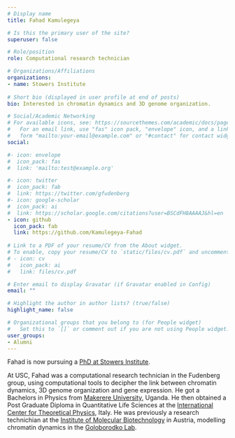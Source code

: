 ```yaml
---
# Display name
title: Fahad Kamulegeya

# Is this the primary user of the site?
superuser: false

# Role/position
role: Computational research technician

# Organizations/Affiliations
organizations:
- name: Stowers Institute
  
# Short bio (displayed in user profile at end of posts)
bio: Interested in chromatin dynamics and 3D genome organization.

# Social/Academic Networking
# For available icons, see: https://sourcethemes.com/academic/docs/page-builder/#icons
#   For an email link, use "fas" icon pack, "envelope" icon, and a link in the
#   form "mailto:your-email@example.com" or "#contact" for contact widget.
social:

#- icon: envelope
#  icon_pack: fas
#  link: 'mailto:test@example.org'

#- icon: twitter
#  icon_pack: fab
#  link: https://twitter.com/gfudenberg
#- icon: google-scholar
#  icon_pack: ai
#  link: https://scholar.google.com/citations?user=BSCdFH8AAAAJ&hl=en
- icon: github
  icon_pack: fab
  link: https://github.com/Kamulegeya-Fahad
  
# Link to a PDF of your resume/CV from the About widget.
# To enable, copy your resume/CV to `static/files/cv.pdf` and uncomment the lines below.
# - icon: cv
#   icon_pack: ai
#   link: files/cv.pdf

# Enter email to display Gravatar (if Gravatar enabled in Config)
email: ""

# Highlight the author in author lists? (true/false)
highlight_name: false

# Organizational groups that you belong to (for People widget)
#   Set this to `[]` or comment out if you are not using People widget.
user_groups:
- Alumni
---
```

Fahad is now pursuing a [PhD at Stowers Institute](https://www.linkedin.com/in/kamulegeya-fahad). 

At USC, Fahad was a computational research technician in the Fudenberg group, using computational tools to decipher the link between chromatin dynamics, 3D genome organization and gene expression. He got a Bachelors in Physics from [Makerere University](https://www.mak.ac.ug), Uganda. He then obtained a Post Graduate Diploma in Quantitative Life Sciences at the [International Center for Theoretical Physics](https://www.ictp.it), Italy. He was previously a research technichian at the [Institute of Molecular Biotechnology](https://www.oeaw.ac.at/imba/home) in Austria, modelling chromatin dynamics in the [Goloborodko Lab](https://www.oeaw.ac.at/imba/research/anton-goloborodko).  


